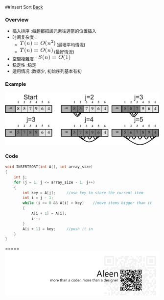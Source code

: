 ##Insert Sort [Back](./../Sort.md)
### Overview
- 插入排序 :每趟都把該元素往適當的位置插入
- 时间复杂度：
	- <img src="./on2.png"> (最壞平均情況) 
	- <img src="./on.png"> (最好情況)
- 空間複雜度：<img src="./o1.png">
- 稳定性 :稳定
- 适用情况 :数据少, 初始序列基本有初

### Example
<img src="./example.png">

### Code
```c
void INSERTSORT(int A[], int array_size)
{
	int j;
	for (j = 1; j <= array_size - 1; j++)
	{
		int key = A[j];		//use key to store the current item
		int i = j - 1;
		while (i >= 0 && A[i] > key)	//move items bigger than it
		{
			A[i + 1] = A[i];
			i--;
		}
		A[i + 1] = key;		//push it in
	}
}
```

=====
<a href="http://aleen42.github.io/" target="_blank" ><img src="./../../../pic/tail.gif"></a>
